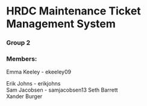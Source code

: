 # HRDC Maintenance Ticket Management System
### Group 2

### Members:
Emma Keeley - ekeeley09

Erik Johns - erikjohns  
Sam Jacobsen - samjacobsen13
Seth Barrett  
Xander Burger  
